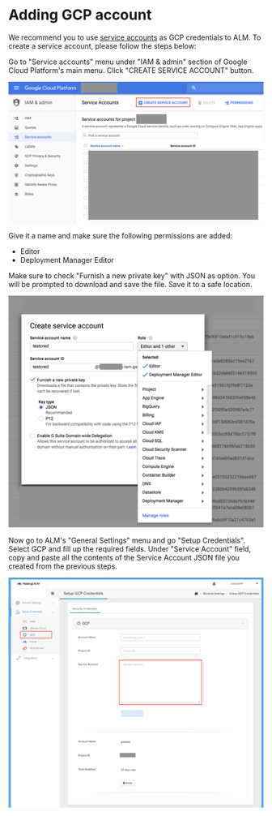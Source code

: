 # Adding GCP account

We recommend you to use [service accounts](https://cloud.google.com/compute/docs/access/service-accounts) as GCP credentials to ALM. To create a service account, please follow the steps below:

Go to "Service accounts" menu under "IAM & admin" section of Google Cloud Platform's main menu. Click "CREATE SERVICE ACCOUNT" button.

![](../../.gitbook/assets/add-sa.png)

Give it a name and make sure the following permissions are added:

* Editor
* Deployment Manager Editor

Make sure to check "Furnish a new private key" with JSON as option. You will be prompted to download and save the file. Save it to a safe location.

![](../../.gitbook/assets/permissions.png)

Now go to ALM's "General Settings" menu and go "Setup Credentials". Select GCP and fill up the required fields. Under "Service Account" field, copy and paste all the contents of the Service Account JSON file you created from the previous steps.

![](../../.gitbook/assets/addgcpcred.png)


